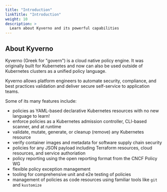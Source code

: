 ```yaml
---
title: "Introduction"
linkTitle: "Introduction"
weight: 10
description: >
  Learn about Kyverno and its powerful capabilities
---
```


## About Kyverno

Kyverno (Greek for "govern") is a cloud native policy engine. It was originally built for Kubernetes and now can also be used outside of Kubernetes clusters as a unified policy language.

Kyverno allows platform engineers to automate security, compliance, and best practices validation and deliver secure self-service to application teams.

Some of its many features include:

* policies as YAML-based declarative Kubernetes resources with no new language to learn!
* enforce policies as a Kubernetes admission controller, CLI-based scanner, and at runtime 
* validate, mutate, generate, or cleanup (remove) any Kubernetes resource
* verify container images and metadata for software supply chain security
* policies for any JSON payload including Terraform resources, cloud resources, and service authoriation
* policy reporting using the open reporting format from the CNCF Policy WG
* flexible policy exception management
* tooling for comprehensive unit and e2e testing of policies
* management of policies as code resources using familiar tools like `git` and `kustomize`

